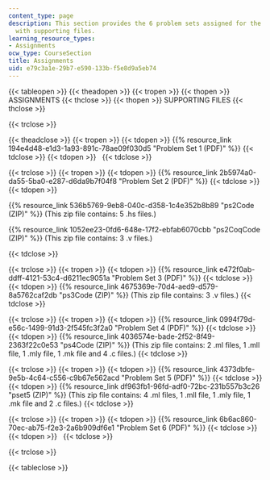 ```yaml
---
content_type: page
description: This section provides the 6 problem sets assigned for the course along
  with supporting files.
learning_resource_types:
- Assignments
ocw_type: CourseSection
title: Assignments
uid: e79c3a1e-29b7-e590-133b-f5e8d9a5eb74
---
```


{{< tableopen >}}
{{< theadopen >}}
{{< tropen >}}
{{< thopen >}}
ASSIGNMENTS
{{< thclose >}}
{{< thopen >}}
SUPPORTING FILES
{{< thclose >}}

{{< trclose >}}

{{< theadclose >}}
{{< tropen >}}
{{< tdopen >}}
{{% resource_link 194e4d48-e1d3-1a93-891c-78ae09f030d5 "Problem Set 1 (PDF)" %}}
{{< tdclose >}}
{{< tdopen >}}
 
{{< tdclose >}}

{{< trclose >}}
{{< tropen >}}
{{< tdopen >}}
{{% resource_link 2b5974a0-da55-5ba0-e287-d6da9b7f04f8 "Problem Set 2 (PDF)" %}}
{{< tdclose >}}
{{< tdopen >}}


{{% resource_link 536b5769-9eb8-040c-d358-1c4e352b8b89 "ps2Code (ZIP)" %}} (This zip file contains: 5 .hs files.)

{{% resource_link 1052ee23-0fd6-648e-17f2-ebfab6070cbb "ps2CoqCode (ZIP)" %}} (This zip file contains: 3 .v files.)


{{< tdclose >}}

{{< trclose >}}
{{< tropen >}}
{{< tdopen >}}
{{% resource_link e472f0ab-ddff-4121-53c4-d6211ec9051a "Problem Set 3 (PDF)" %}}
{{< tdclose >}}
{{< tdopen >}}
{{% resource_link 4675369e-70d4-aed9-d579-8a5762caf2db "ps3Code (ZIP)" %}} (This zip file contains: 3 .v files.)
{{< tdclose >}}

{{< trclose >}}
{{< tropen >}}
{{< tdopen >}}
{{% resource_link 0994f79d-e56c-1499-91d3-2f545fc3f2a0 "Problem Set 4 (PDF)" %}}
{{< tdclose >}}
{{< tdopen >}}
{{% resource_link 4036574e-bade-2f52-8f49-2363f22c0e53 "ps4Code (ZIP)" %}} (This zip file contains: 2 .ml files, 1 .mll file, 1 .mly file, 1 .mk file and 4 .c files.)
{{< tdclose >}}

{{< trclose >}}
{{< tropen >}}
{{< tdopen >}}
{{% resource_link 4373dbfe-9e5b-4c64-c556-c9b67e562acd "Problem Set 5 (PDF)" %}}
{{< tdclose >}}
{{< tdopen >}}
{{% resource_link df963fb1-96fd-adf0-72bc-231b557b3c26 "pset5 (ZIP)" %}} (This zip file contains: 4 .ml files, 1 .mll file, 1 .mly file, 1 .mk file and 2 .c files.)
{{< tdclose >}}

{{< trclose >}}
{{< tropen >}}
{{< tdopen >}}
{{% resource_link 6b6ac860-70ec-ab75-f2e3-2a6b909df6e1 "Problem Set 6 (PDF)" %}}
{{< tdclose >}}
{{< tdopen >}}
 
{{< tdclose >}}

{{< trclose >}}

{{< tableclose >}}